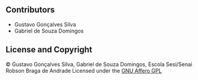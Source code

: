 ## Contributors

- Gustavo Gonçalves Silva 
- Gabriel de Souza Domingos

## License and Copyright

© Gustavo Gonçalves Silva, Gabriel de Souza Domingos, Escola Sesi/Senai Robson Braga de Andrade
Licensed under the [GNU Affero GPL](LICENSE)